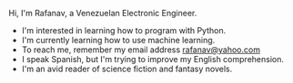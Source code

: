 Hi, I'm Rafanav, a Venezuelan Electronic Engineer.
 * I'm interested in learning how to program with Python.
 * I'm currently learning how to use machine learning.
 * To reach me, remember my email address rafanav@yahoo.com
 * I speak Spanish, but I'm trying to improve my English comprehension.
 * I'm an avid reader of science fiction and fantasy novels.
